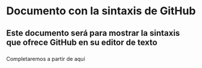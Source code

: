 # Documento con la sintaxis de GitHub
## Este documento será para mostrar la sintaxis que ofrece GitHub en su editor de texto
### 
Completaremos a partir de aquí

###
